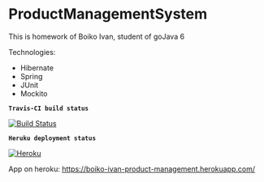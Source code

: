 # ProductManagementSystem

This is homework of Boiko Ivan, student of goJava 6

Technologies:
   - Hibernate
   - Spring
   - JUnit
   - Mockito
    
  __`Travis-CI build status`__
    
 [![Build Status](https://travis-ci.org/Ivan0687/ProductManagementSystem.svg?branch=master)](https://travis-ci.org/Ivan0687/ProductManagementSystem)

  __`Heruku deployment status`__

[![Heroku](http://heroku-badge.herokuapp.com/?app=boiko-ivan-product-management&svg=1&root=login.html)](https://boiko-ivan-product-management.herokuapp.com/)


App on heroku:
https://boiko-ivan-product-management.herokuapp.com/